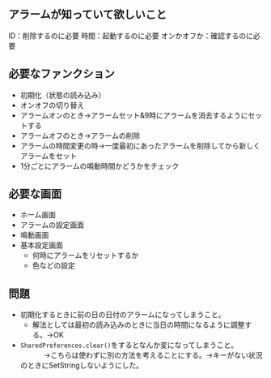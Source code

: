 
## アラームが知っていて欲しいこと

ID：削除するのに必要
時間：起動するのに必要
オンかオフか：確認するのに必要

## 必要なファンクション
- 初期化（状態の読み込み）
- オンオフの切り替え
- アラームオンのとき→アラームセット&9時にアラームを消去するようにセットする
- アラームオフのとき→アラームの削除
- アラームの時間変更の時→一度最初にあったアラームを削除してから新しくアラームをセット　
- 1分ごとにアラームの鳴動時間かどうかをチェック

## 必要な画面
- ホーム画面
- アラームの設定画面
- 鳴動画面
- 基本設定画面
  - 何時にアラームをリセットするか
  - 色などの設定

## 問題
- 初期化するときに前の日の日付のアラームになってしまうこと。
  - 解法としては最初の読み込みのときに当日の時間になるように調整する。→OK
- `SharedPreferences.clear()`をするとなんか変になってしまうこと。  
  　　　
  →こちらは使わずに別の方法を考えることにする。→キーがない状況のときにSetStringしないようにした。

